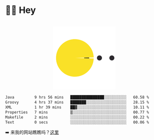 
# 👋🏻 Hey
<div align="center">
	<br>
	<img src="https://raw.githubusercontent.com/Aniket965/Aniket965/master/pacman.svg?sanitize=true" width="200" height="200">
	<br>
</div>

<!--START_SECTION:waka-->

```text
Java         9 hrs 56 mins   ███████████████░░░░░░░░░░   60.58 %
Groovy       4 hrs 37 mins   ███████░░░░░░░░░░░░░░░░░░   28.15 %
XML          1 hr 39 mins    ██▓░░░░░░░░░░░░░░░░░░░░░░   10.11 %
Properties   7 mins          ▒░░░░░░░░░░░░░░░░░░░░░░░░   00.77 %
Makefile     2 mins          ░░░░░░░░░░░░░░░░░░░░░░░░░   00.22 %
Text         0 secs          ░░░░░░░░░░░░░░░░░░░░░░░░░   00.06 %
```

<!--END_SECTION:waka-->

 ➡️  来我的网站瞧瞧吗？[这里](https://www.shaolongfei.com)
